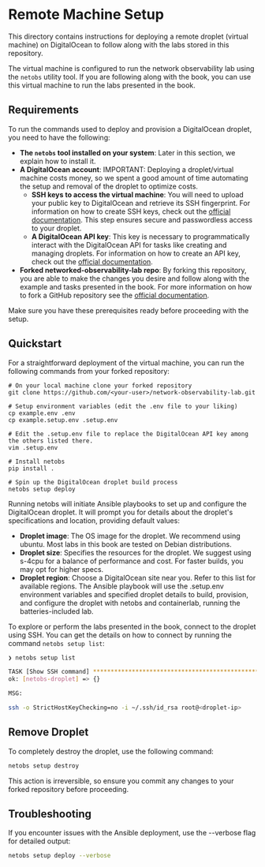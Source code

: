 # Remote Machine Setup

This directory contains instructions for deploying a remote droplet (virtual machine) on DigitalOcean to follow along with the labs stored in this repository.

The virtual machine is configured to run the network observability lab using the `netobs` utility tool. If you are following along with the book, you can use this virtual machine to run the labs presented in the book.

## Requirements

To run the commands used to deploy and provision a DigitalOcean droplet, you need to have the following:

- **The `netobs` tool installed on your system**: Later in this section, we explain how to install it.
- **A DigitalOcean account**: IMPORTANT: Deploying a droplet/virtual machine costs money, so we spent a good amount of time automating the setup and removal of the droplet to optimize costs.
  - **SSH keys to access the virtual machine**: You will need to upload your public key to DigitalOcean and retrieve its SSH fingerprint. For information on how to create SSH keys, check out the [official documentation](https://docs.digitalocean.com/products/droplets/how-to/add-ssh-keys/). This step ensures secure and passwordless access to your droplet.
  - **A DigitalOcean API key**: This key is necessary to programmatically interact with the DigitalOcean API for tasks like creating and managing droplets. For information on how to create an API key, check out the [official documentation](https://docs.digitalocean.com/reference/api/create-personal-access-token/).
- **Forked networked-observability-lab repo**: By forking this repository, you are able to make the changes you desire and follow along with the example and tasks presented in the book. For more information on how to fork a GitHub repository see the [official documentation](https://docs.github.com/en/pull-requests/collaborating-with-pull-requests/working-with-forks/fork-a-repo).

Make sure you have these prerequisites ready before proceeding with the setup.

## Quickstart

For a straightforward deployment of the virtual machine, you can run the following commands from your forked repository:

```shell
# On your local machine clone your forked repository
git clone https://github.com/<your-user>/network-observability-lab.git

# Setup environment variables (edit the .env file to your liking)
cp example.env .env
cp example.setup.env .setup.env

# Edit the .setup.env file to replace the DigitalOcean API key among the others listed there.
vim .setup.env

# Install netobs
pip install .

# Spin up the DigitalOcean droplet build process
netobs setup deploy
```

Running netobs will initiate Ansible playbooks to set up and configure the DigitalOcean droplet. It will prompt you for details about the droplet's specifications and location, providing default values:

- **Droplet image**: The OS image for the droplet. We recommend using ubuntu. Most labs in this book are tested on Debian distributions.
- **Droplet size**: Specifies the resources for the droplet. We suggest using s-4cpu for a balance of performance and cost. For faster builds, you may opt for higher specs.
- **Droplet region**: Choose a DigitalOcean site near you. Refer to this list for available regions.
The Ansible playbook will use the .setup.env environment variables and specified droplet details to build, provision, and configure the droplet with netobs and containerlab, running the batteries-included lab.

To explore or perform the labs presented in the book, connect to the droplet using SSH. You can get the details on how to connect by running the command `netobs setup list`:

```bash
❯ netobs setup list

TASK [Show SSH command] ****************************************************************
ok: [netobs-droplet] => {}

MSG:

ssh -o StrictHostKeyChecking=no -i ~/.ssh/id_rsa root@<droplet-ip>
```

## Remove Droplet

To completely destroy the droplet, use the following command:

```bash
netobs setup destroy
```

This action is irreversible, so ensure you commit any changes to your forked repository before proceeding.

## Troubleshooting

If you encounter issues with the Ansible deployment, use the --verbose flag for detailed output:

```bash
netobs setup deploy --verbose
```
